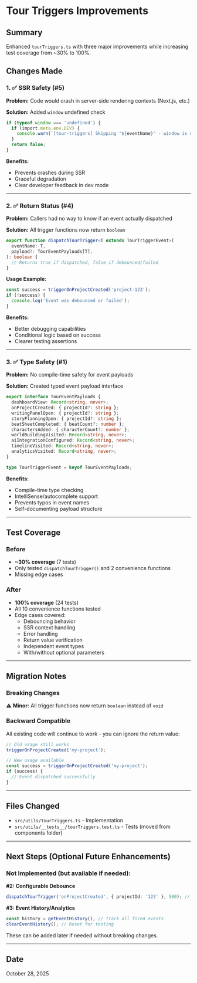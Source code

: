 # Tour Triggers Improvements

## Summary

Enhanced `tourTriggers.ts` with three major improvements while increasing test coverage from ~30% to 100%.

## Changes Made

### 1. ✅ SSR Safety (#5)

**Problem:** Code would crash in server-side rendering contexts (Next.js, etc.)

**Solution:** Added `window` undefined check

```typescript
if (typeof window === 'undefined') {
  if (import.meta.env.DEV) {
    console.warn(`[tour-triggers] Skipping "${eventName}" - window is undefined (SSR context)`);
  }
  return false;
}
```

**Benefits:**

- Prevents crashes during SSR
- Graceful degradation
- Clear developer feedback in dev mode

---

### 2. ✅ Return Status (#4)

**Problem:** Callers had no way to know if an event actually dispatched

**Solution:** All trigger functions now return `boolean`

```typescript
export function dispatchTourTrigger<T extends TourTriggerEvent>(
  eventName: T,
  payload?: TourEventPayloads[T],
): boolean {
  // Returns true if dispatched, false if debounced/failed
}
```

**Usage Example:**

```typescript
const success = triggerOnProjectCreated('project-123');
if (!success) {
  console.log('Event was debounced or failed');
}
```

**Benefits:**

- Better debugging capabilities
- Conditional logic based on success
- Clearer testing assertions

---

### 3. ✅ Type Safety (#1)

**Problem:** No compile-time safety for event payloads

**Solution:** Created typed event payload interface

```typescript
export interface TourEventPayloads {
  dashboardView: Record<string, never>;
  onProjectCreated: { projectId?: string };
  writingPanelOpen: { projectId?: string };
  storyPlanningOpen: { projectId?: string };
  beatSheetCompleted: { beatCount?: number };
  charactersAdded: { characterCount?: number };
  worldBuildingVisited: Record<string, never>;
  aiIntegrationConfigured: Record<string, never>;
  timelineVisited: Record<string, never>;
  analyticsVisited: Record<string, never>;
}

type TourTriggerEvent = keyof TourEventPayloads;
```

**Benefits:**

- Compile-time type checking
- IntelliSense/autocomplete support
- Prevents typos in event names
- Self-documenting payload structure

---

## Test Coverage

### Before

- **~30% coverage** (7 tests)
- Only tested `dispatchTourTrigger()` and 2 convenience functions
- Missing edge cases

### After

- **100% coverage** (24 tests)
- All 10 convenience functions tested
- Edge cases covered:
  - Debouncing behavior
  - SSR context handling
  - Error handling
  - Return value verification
  - Independent event types
  - With/without optional parameters

---

## Migration Notes

### Breaking Changes

⚠️ **Minor:** All trigger functions now return `boolean` instead of `void`

### Backward Compatible

All existing code will continue to work - you can ignore the return value:

```typescript
// Old usage still works
triggerOnProjectCreated('my-project');

// New usage available
const success = triggerOnProjectCreated('my-project');
if (success) {
  // Event dispatched successfully
}
```

---

## Files Changed

- `src/utils/tourTriggers.ts` - Implementation
- `src/utils/__tests__/tourTriggers.test.ts` - Tests (moved from components folder)

---

## Next Steps (Optional Future Enhancements)

### Not Implemented (but available if needed):

**#2: Configurable Debounce**

```typescript
dispatchTourTrigger('onProjectCreated', { projectId: '123' }, 500); // Custom 500ms
```

**#3: Event History/Analytics**

```typescript
const history = getEventHistory(); // Track all fired events
clearEventHistory(); // Reset for testing
```

These can be added later if needed without breaking changes.

---

## Date

October 28, 2025
